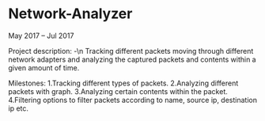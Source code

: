 # Network-Analyzer
May 2017 – Jul 2017

Project description: -\n
Tracking different packets moving through different network adapters and
analyzing the captured packets and contents within a given amount of time.

Milestones:
1.Tracking different types of packets.
2.Analyzing different packets with graph.
3.Analyzing certain contents within the packet.
4.Filtering options to filter packets according to name, source ip, destination ip etc. 
